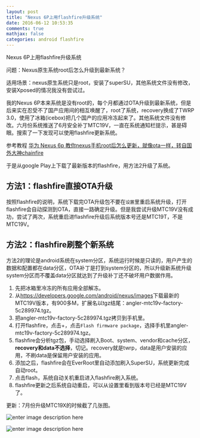 ```yaml
---
layout: post
title: "Nexus 6P上用flashfire升级系统"
date: 2016-06-12 10:53:35
comments: true
mathjax: false
categories: android flashfire
---
```

Nexus 6P上用flashfire升级系统

问题：Nexus原生系统root后怎么升级到最新系统？

<!--more-->

适用场景：nexus原生系统只是root，安装了superSU，其他系统文件没有修改，安装Xposed的情况我没有尝试过。

我的Nexus 6P本来系统是没有root的，每个月都通过OTA升级到最新系统，但是后来实在忍受不了国产应用间的相互唤醒了，root了系统，recovery换成了TWRP 3.0，使用了冰箱(icebox)把几个国产的应用冷冻起来了。其他系统文件没有修改。六月份系统推送了6月安全补丁MTC19V，一直在系统通知栏提示，甚是碍眼。搜索了一下发现可以使用flashfire更新系统。

参考教程 [华为 Nexus 6p 教你nexus手机root后怎么更新，就像ota一样，转自国外大神chainfire](http://bbs.mgyun.com/thread-50136-1-1.html) 

于是从google Play上下载了最新版本的flashfire，用方法2升级了系统。

## 方法1：flashfire直接OTA升级

按照flashfire的说明，系统下载完OTA升级包不要在`设置`里重启系统升级，打开flashfire会自动探测到OTA，直接一路确定升级。但是我尝试升级MTC19V没有成功，尝试了两次，系统重启进flashfire升级后系统版本号还是MTC19T，不是MTC19V。

## 方法2：flashfire刷整个新系统

方法2的理论是android系统在system分区，系统运行时候是只读的，用户产生的数据和配置都在data分区，OTA补丁是打到system分区的，所以升级新系统升级system分区而不覆盖data分区就达到了升级补丁还不破坏用户数据作用。

1.  先把冰箱里冷冻的所有应用全部解冻。
2.  从<https://developers.google.com/android/nexus/images>下载最新的MTC19V版本，有900多M，扩展名以tgz结尾：angler-mtc19v-factory-5c289974.tgz。
3.  把angler-mtc19v-factory-5c289974.tgz拷贝到手机里。
4.  打开flashfire，点击+，点击`Flash firmware package`，选择手机里angler-mtc19v-factory-5c289974.tgz。
5.  flashfire会分析tgz包，手动选择刷入Boot、system、vendor和cache分区，**recovery和data不选择**，切记。recovery就是twrp，data是用户安装的应用，不刷data是保留用户安装的应用。
6.  添加之后，flashfire会在EverRoot里自动添加刷入SuperSU，系统更新完成自动root。
7.  点击flash，系统自动关机重启进入flashfire刷入系统。
8.  flashfire更新之后系统自动重启，可以从设置里看到版本号已经是MTC19V了。


更新：7月份升级MTC19X的时候截了几张图。

![enter image description here](http://xixitalkgithubio.qiniudn.com/partition_mini.jpg)

![enter image description here](http://xixitalkgithubio.qiniudn.com/flash_mini.jpg)

